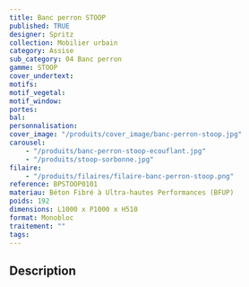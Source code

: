 ```yaml
---
title: Banc perron STOOP
published: TRUE
designer: Spritz
collection: Mobilier urbain
category: Assise
sub_category: 04 Banc perron
gamme: STOOP
cover_undertext:
motifs:
motif_vegetal:
motif_window:
portes:
bal:
personnalisation:
cover_image: "/produits/cover_image/banc-perron-stoop.jpg"
carousel:
    - "/produits/banc-perron-stoop-ecouflant.jpg"
    - "/produits/stoop-sorbonne.jpg"
filaire:
    - "/produits/filaires/filaire-banc-perron-stoop.png"
reference: BPSTOOP0101
materiau: Béton Fibré à Ultra-hautes Performances (BFUP)
poids: 192
dimensions: L1000 x P1000 x H510
format: Monobloc
traitement: ""
tags:
---
```


## Description
